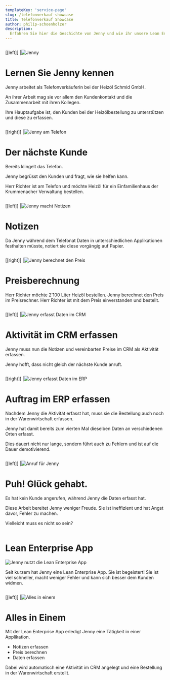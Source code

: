 ```yaml
---
templateKey: 'service-page'
slug: /telefonverkauf-showcase
title: Telefonverkauf Showcase
author: philip-schoenholzer
description: 
  Erfahren Sie hier die Geschichte von Jenny und wie ihr unsere Lean Enterprise App hilft ihre Arbeit besser zu machen.
---
```


<div class="full-width" style="overflow: auto;">
<div class="container">

[[left]]
|![Jenny](img/jenny.png)

# Lernen Sie Jenny kennen

Jenny arbeitet als Telefonverkäuferin bei der Heizöl Schmid GmbH.

An ihrer Arbeit mag sie vor allem den Kundenkontakt und die Zusammenarbeit mit ihren Kollegen.

Ihre Hauptaufgabe ist, den Kunden bei der Heizölbestellung zu unterstützen und diese zu erfassen.

</div>
</div>

<div class="full-width dark-section" style="overflow: auto;">
<div class="container">

[[right]]
|![Jenny am Telefon](img/hello-jenny.png)

# Der nächste Kunde

Bereits klingelt das Telefon.

Jenny begrüsst den Kunden und fragt, wie sie helfen kann.

Herr Richter ist am Telefon und möchte Heizöl für ein Einfamilienhaus der Krummenacher Verwaltung bestellen.

</div>
</div>

<div class="full-width" style="overflow: auto;">
<div class="container">

[[left]]
|![Jenny macht Notizen](img/jenny-notes.png)

# Notizen

Da Jenny während dem Telefonat Daten in unterschiedlichen Applikationen festhalten müsste, notiert sie diese vorgängig auf Papier.

</div>
</div>

<div class="full-width dark-section" style="overflow: auto;">
<div class="container">

[[right]]
|![Jenny berechnet den Preis](img/jenny-calc.png)

# Preisberechnung

Herr Richter möchte 2’100 Liter Heizöl bestellen. Jenny berechnet den Preis im Preisrechner. Herr Richter ist mit dem Preis einverstanden und bestellt.

</div>
</div>

<div class="full-width" style="overflow: auto;">
<div class="container">

[[left]]
|![Jenny erfasst Daten im CRM](img/jenny-crm.png)

# Aktivität im CRM erfassen

Jenny muss nun die Notizen und vereinbarten Preise im CRM als Aktivität erfassen.

Jenny hofft, dass nicht gleich der nächste Kunde anruft.

</div>
</div>

<div class="full-width dark-section" style="overflow: auto;">
<div class="container">

[[right]]
|![Jenny erfasst Daten im ERP](img/jenny-erp.png)

# Auftrag im ERP erfassen

Nachdem Jenny die Aktivität erfasst hat, muss sie die Bestellung auch noch in der Warenwirtschaft erfassen.

Jenny hat damit bereits zum vierten Mal dieselben Daten an verschiedenen Orten erfasst.

Dies dauert nicht nur lange, sondern führt auch zu Fehlern und ist auf die Dauer demotivierend.

</div>
</div>

<div class="full-width" style="overflow: auto; ">
<div class="container">

[[left]]
|![Anruf für Jenny](img/jenny-lucky.jpg)

# Puh! Glück gehabt.

Es hat kein Kunde angerufen, während Jenny die Daten erfasst hat.

Diese Arbeit bereitet Jenny weniger Freude. Sie ist ineffizient und hat Angst davor, Fehler zu machen.

Vielleicht muss es nicht so sein?

</div>
</div>

<div class="full-width dark-section" style="overflow: auto;">
<div class="container">

# Lean Enterprise App

![Jenny nutzt die Lean Enterprise App](img/jenny-lea.gif)

Seit kurzem hat Jenny eine Lean Enterprise App. Sie ist begeistert! Sie ist viel schneller, macht weniger Fehler und kann sich besser dem Kunden widmen.

</div>
</div>

<div class="full-width" style="overflow: auto;">
<div class="container">

[[left]]
|![Alles in einem](img/jenny-allinone.png)

# Alles in Einem

Mit der Lean Enterprise App erledigt Jenny eine Tätigkeit in einer Applikation.

* Notizen erfassen
* Preis berechnen
* Daten erfassen

Dabei wird automatisch eine Aktivität im CRM angelegt und eine Bestellung in der Warenwirtschaft erstellt.

</div>
</div>
